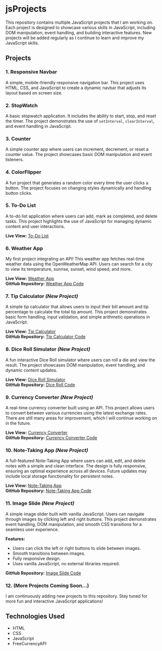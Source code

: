 # jsProjects

This repository contains multiple JavaScript projects that I am working on. Each project is designed to showcase various skills in JavaScript, including DOM manipulation, event handling, and building interactive features. New projects will be added regularly as I continue to learn and improve my JavaScript skills.

## Projects

### 1. **Responsive Navbar**
   A simple, mobile-friendly responsive navigation bar. This project uses HTML, CSS, and JavaScript to create a dynamic navbar that adjusts its layout based on screen size.

### 2. **StopWatch**
   A basic stopwatch application. It includes the ability to start, stop, and reset the timer. The project demonstrates the use of `setInterval`, `clearInterval`, and event handling in JavaScript.

### 3. **Counter**
   A simple counter app where users can increment, decrement, or reset a counter value. The project showcases basic DOM manipulation and event listeners.

### 4. **ColorFlipper**
   A fun project that generates a random color every time the user clicks a button. The project focuses on changing styles dynamically and handling button clicks.

### 5. **To-Do List**
   A to-do list application where users can add, mark as completed, and delete tasks. This project highlights the use of JavaScript for managing dynamic content and user interactions.

   **Live View:** [To-Do List](https://todolist-sand-six.vercel.app/)

### 6. **Weather App**
   My first project integrating an API! This weather app fetches real-time weather data using the OpenWeatherMap API. Users can search for a city to view its temperature, sunrise, sunset, wind speed, and more.

   **Live View:** [Weather App](https://tinyurl.com/mry8mmzn)  
   **GitHub Repository:** [Weather App Code](https://github.com/sk-adi/jsProjects)

### 7. **Tip Calculator** *(New Project)*
   A simple tip calculator that allows users to input their bill amount and tip percentage to calculate the total tip amount. This project demonstrates basic form handling, input validation, and simple arithmetic operations in JavaScript.

   **Live View:** [Tip Calculator](https://tipcalculator-seven-mu.vercel.app/)  
   **GitHub Repository:** [Tip Calculator Code](https://github.com/sk-adi/jsProjects)

### 8. **Dice Roll Simulator** *(New Project)*
   A fun interactive Dice Roll simulator where users can roll a die and view the result. The project showcases DOM manipulation, event handling, and dynamic content updates.

   **Live View:** [Dice Roll Simulator](https://diceroll-ten.vercel.app/)  
   **GitHub Repository:** [Dice Roll Code](https://github.com/sk-adi/jsProjects)

### 9. **Currency Converter** *(New Project)*
   A real-time currency converter built using an API. This project allows users to convert between various currencies using the latest exchange rates. There are still many areas for improvement, which I will continue working on in the future.

   **Live View:** [Currency Converter](https://currencyconverter-cyan-six.vercel.app/)  
   **GitHub Repository:** [Currency Converter Code](https://github.com/sk-adi/jsProjects)

### 10. **Note-Taking App** *(New Project)*
   A full-featured Note-Taking App where users can add, edit, and delete notes with a simple and clean interface. The design is fully responsive, ensuring an optimal experience across all devices. Future updates may include local storage functionality for persistent notes.

   **Live View:** [Note-Taking App](https://note-app-mu-five.vercel.app/)  
   **GitHub Repository:** [Note-Taking App Code](https://github.com/sk-adi/jsProjects)

### 11. **Image Slide** *(New Project)*
   A simple image slider built with vanilla JavaScript. Users can navigate through images by clicking left and right buttons. This project demonstrates event handling, DOM manipulation, and smooth CSS transitions for a seamless user experience.

   **Features:**
   - Users can click the left or right buttons to slide between images.
   - Smooth transitions between images.
   - Fully responsive design.
   - Uses vanilla JavaScript, no external libraries required.

   **GitHub Repository:** [Image Slide Code](https://github.com/sk-adi/jsProjects)

### 12. **(More Projects Coming Soon...)**
   I am continuously adding new projects to this repository. Stay tuned for more fun and interactive JavaScript applications!

## Technologies Used

- HTML
- CSS
- JavaScript
- FreeCurrencyAPI

